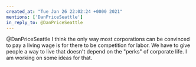 ```yaml
---
created_at: "Tue Jan 26 22:02:24 +0000 2021"
mentions: ['DanPriceSeattle']
in_reply_to: @DanPriceSeattle
---
```


@DanPriceSeattle I think the only way most corporations can be convinced to pay a living wage is for there to be competition for labor. We have to give people a way to live that doesn't depend on the "perks" of corporate life. I am working on some ideas for that.